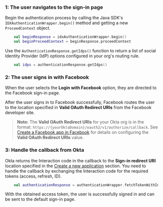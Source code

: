 ### 1: The user navigates to the sign-in page

Begin the authentication process by calling the Java SDK's `IDXAuthenticationWrapper.begin()` method and getting a new `ProceedContext` object.

```kotlin
    val beginResponse = idxAuthenticationWrapper.begin()
    val beginProceedContext = beginResponse.proceedContext
```

Use the `AuthenticationResponse.getIdps()` function to return a list of social Identity Provider (IdP) options configured in your org's routing rule.

```kotlin
    val idps = authenticationResponse.getIdps()
```

### 2: The user signs in with Facebook

When the user selects the **Login with Facebook** option, they are directed to the Facebook sign-in page.

After the user signs in to Facebook successfully, Facebook routes the user to the location specified in **Valid OAuth Redirect URIs** from the Facebook developer site.

> **Note:** The **Valid OAuth Redirect URIs** for your Okta org is in the format: `https://{yourOktaDomain}/oauth2/v1/authorize/callback`. See [Create a Facebook app in Facebook](/docs/guides/oie-embedded-common-org-setup/android/main/#_1-create-a-facebook-app-in-facebook) for details on configuring the **Valid OAuth Redirect URIs** value.

### 3: Handle the callback from Okta

Okta returns the Interaction code in the callback to the **Sign-in redirect URI** location specified in the [Create a new application](/docs/guides/oie-embedded-common-org-setup/android/main/#create-a-new-application) section. You need to handle the callback by exchanging the Interaction code for the required tokens (access, refresh, ID).

```kotlin
    val authenticationResponse = authenticationWrapper.fetchTokenWithInteractionCode(issuer, proceedContext, interactionCode)
```

With the obtained access token, the user is successfully signed in and can be sent to the default sign-in page.
